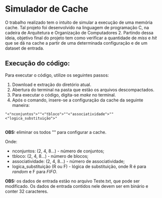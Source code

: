 # Simulador de Cache
O trabalho realizado tem o intuito de simular a execução de uma memória cache. Tal projeto foi desenvolvido na linguagem de programação C, na cadeira de Arquitetura e Organização de Computadores 2. Partindo dessa ideia, objetivo final do projeto tem como verificar a quantidade de *miss* e *hit* que se dá na cache a partir de uma determinada configuração e de um dataset de entrada. 

## Execução do código:
Para executar o código, utilize os seguintes passos:

1. Download e extração do diretório atual.
2. Abertura do terminal na pasta que estão os arquivos descompactados.
3. Para executar o código, digita-se *make* no terminal.
4. Após o comando, insere-se a configuração da cache da seguinte maneira:

<pre>
<code>"<"nconjuntos">""<"tbloco">""<"associatividade">""<"logica_substituição">"
</code>
</pre>

**OBS:** eliminar os todos "" para configurar a cache.

Onde:
* nconjuntos: (2, 4, 8…) - número de conjuntos;
* tbloco: (2, 4, 8…) - número de blocos;
* associatividade: (2, 4, 8…) - número de associatividade;
* logica_substituição (R ou F) - lógica de substituição, onde R é para *random* e F para *FIFO*.

**OBS:** os dados de entrada estão no arquivo Teste.txt, que pode ser modificado. Os dados
de entrada contidos nele devem ser em binário e conter 32 caracteres.


